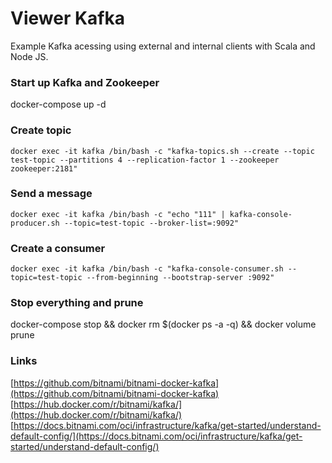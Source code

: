 # Viewer Kafka

Example Kafka acessing using external and internal clients with Scala and Node JS.

### Start up Kafka and Zookeeper
docker-compose up -d

### Create topic
```
docker exec -it kafka /bin/bash -c "kafka-topics.sh --create --topic test-topic --partitions 4 --replication-factor 1 --zookeeper zookeeper:2181"
```
### Send a message
```
docker exec -it kafka /bin/bash -c "echo "111" | kafka-console-producer.sh --topic=test-topic --broker-list=:9092"
```
### Create a consumer
```
docker exec -it kafka /bin/bash -c "kafka-console-consumer.sh --topic=test-topic --from-beginning --bootstrap-server :9092"
```
### Stop everything and prune
docker-compose stop && docker rm $(docker ps -a -q) && docker volume prune

### Links 
[https://github.com/bitnami/bitnami-docker-kafka](https://github.com/bitnami/bitnami-docker-kafka)
[https://hub.docker.com/r/bitnami/kafka/](https://hub.docker.com/r/bitnami/kafka/)
[https://docs.bitnami.com/oci/infrastructure/kafka/get-started/understand-default-config/](https://docs.bitnami.com/oci/infrastructure/kafka/get-started/understand-default-config/)

